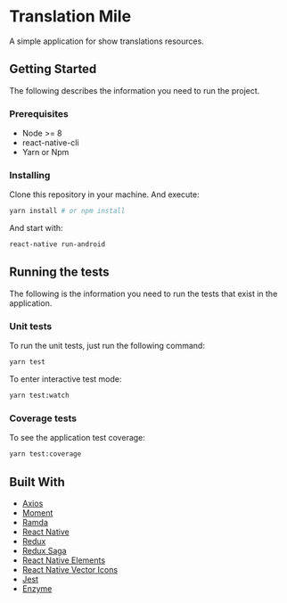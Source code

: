 # Translation Mile

A simple application for show translations resources.

## Getting Started

The following describes the information you need to run the project.

### Prerequisites

- Node >= 8
- react-native-cli
- Yarn or Npm

### Installing

Clone this repository in your machine. And execute:

```sh
yarn install # or npm install
```

And start with:

```sh
react-native run-android
```

## Running the tests

The following is the information you need to run the tests that exist in the application.

### Unit tests

To run the unit tests, just run the following command:

```sh
yarn test
```
To enter interactive test mode:
```sh
yarn test:watch
```

### Coverage tests

To see the application test coverage:

```sh
yarn test:coverage
```

## Built With

* [Axios](https://github.com/axios/axios)
* [Moment](https://github.com/moment/moment)
* [Ramda](https://github.com/ramda/ramda)
* [React Native](https://github.com/facebook/react-native)
* [Redux](https://github.com/reduxjs/redux)
* [Redux Saga](https://github.com/redux-saga/redux-saga)
* [React Native Elements](https://github.com/react-native-training/react-native-elements)
* [React Native Vector Icons](https://github.com/oblador/react-native-vector-icons)
* [Jest](https://github.com/facebook/jest)
* [Enzyme](https://github.com/airbnb/enzyme)

